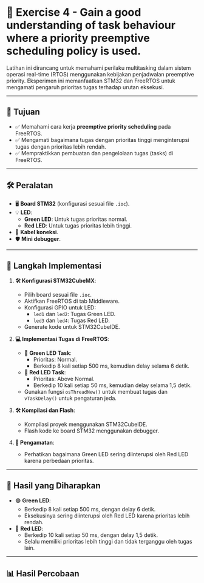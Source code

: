 # 🌟 Exercise 4 - Gain a good understanding of task behaviour where a priority preemptive scheduling policy is used.

Latihan ini dirancang untuk memahami perilaku multitasking dalam sistem operasi real-time (RTOS) menggunakan kebijakan penjadwalan preemptive priority. Eksperimen ini memanfaatkan STM32 dan FreeRTOS untuk mengamati pengaruh prioritas tugas terhadap urutan eksekusi.

---

## 🎯 Tujuan
- ✅ Memahami cara kerja **preemptive priority scheduling** pada FreeRTOS.
- ✅ Mengamati bagaimana tugas dengan prioritas tinggi menginterupsi tugas dengan prioritas lebih rendah.
- ✅ Mempraktikkan pembuatan dan pengelolaan tugas (tasks) di FreeRTOS.

---

## 🛠️ Peralatan
- 🖥️ **Board STM32** (konfigurasi sesuai file `.ioc`).
- 💡 **LED**:
  - **Green LED**: Untuk tugas prioritas normal.
  - **Red LED**: Untuk tugas prioritas lebih tinggi.
- 🔌 **Kabel koneksi**.
- 🛡️ **Mini debugger**.

---

## 🚀 Langkah Implementasi
1. **🛠️ Konfigurasi STM32CubeMX**:
   - Pilih board sesuai file `.ioc`.
   - Aktifkan FreeRTOS di tab Middleware.
   - Konfigurasi GPIO untuk LED:
     - `led1` dan `led2`: Tugas Green LED.
     - `led3` dan `led4`: Tugas Red LED.
   - Generate kode untuk STM32CubeIDE.

2. **💻 Implementasi Tugas di FreeRTOS**:
   - 🔹 **Green LED Task**:
     - Prioritas: Normal.
     - Berkedip 8 kali setiap 500 ms, kemudian delay selama 6 detik.
   - 🔸 **Red LED Task**:
     - Prioritas: Above Normal.
     - Berkedip 10 kali setiap 50 ms, kemudian delay selama 1,5 detik.
   - Gunakan fungsi `osThreadNew()` untuk membuat tugas dan `vTaskDelay()` untuk pengaturan jeda.

3. **🛠️ Kompilasi dan Flash**:
   - Kompilasi proyek menggunakan STM32CubeIDE.
   - Flash kode ke board STM32 menggunakan debugger.

4. **👀 Pengamatan**:
   - Perhatikan bagaimana Green LED sering diinterupsi oleh Red LED karena perbedaan prioritas.

---

## 🌟 Hasil yang Diharapkan
- 🟢 **Green LED**:
  - Berkedip 8 kali setiap 500 ms, dengan delay 6 detik.
  - Eksekusinya sering diinterupsi oleh Red LED karena prioritas lebih rendah.
- 🔴 **Red LED**:
  - Berkedip 10 kali setiap 50 ms, dengan delay 1,5 detik.
  - Selalu memiliki prioritas lebih tinggi dan tidak terganggu oleh tugas lain.

---

## 📊 Hasil Percobaan

